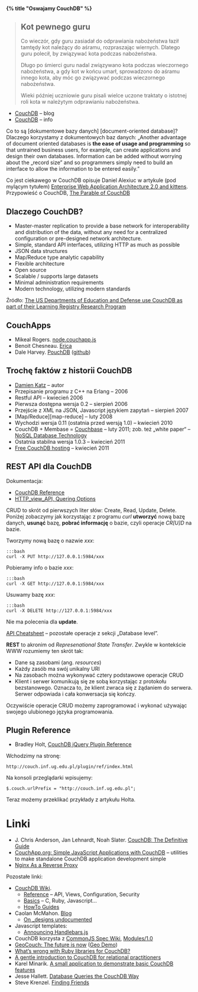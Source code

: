 #### {% title "Oswajamy CouchDB" %}

<blockquote>
 <h2>Kot pewnego guru</h2>
 <p>
  Co wieczór, gdy guru zasiadał do odprawiania nabożeństwa
  łaził tamtędy kot należący do aśramu,
  rozpraszając wiernych.
  Dlatego guru polecił, by związywać kota
  podczas nabożeństwa.
 <p>
  Długo po śmierci guru
  nadal związywano kota
  podczas wieczornego nabożeństwa,
  a gdy kot w końcu umarł,
  sprowadzono do aśramu innego kota,
  aby móc go związywać
  podczas wieczornego nabożeństwa.
 <p>
  Wieki później uczniowie guru
  pisali wielce uczone traktaty
  o istotnej roli kota
  w należytym odprawianiu nabożeństwa.
</blockquote>

* [CouchDB](https://blogs.apache.org/couchdb/) – blog
* [CouchDB](http://couchdb.apache.org/) – info

Co to są [dokumentowe bazy danych] [document-oriented database]?
Dlaczego korzystamy z dokumentowych baz danych:
„Another advantage of document oriented databases is **the ease of
usage and programming** so that untrained business users, for example,
can create applications and design their own databases. Information
can be added without worrying about the „record size” and so
programmers simply need to build an interface to allow the
information to be entered easily.”

Co jest ciekawego w CouchDB opisuje Daniel Alexiuc w artykule
(pod mylącym tytułem) [Enterprise Web Application Architecture 2.0 and
kittens](http://justsomejavaguy.blogspot.com/2010/02/enterprise-web-application-architecture.html).
Przypowieść o CouchDB,
[The Parable of CouchDB](http://www.iriscouch.com/blog/2011/06/the-parable-of-couchdb)


## Dlaczego CouchDB?

* Master-master replication to provide a base network for
  interoperability and distribution of the data, without any need for
  a centralized configuration or pre-designed network architecture.
* Simple, standard API interfaces, utilizing HTTP as much as possible
* JSON data structures
* Map/Reduce type analytic capability
* Flexible architecture
* Open source
* Scalable / supports large datasets
* Minimal administration requirements
* Modern technology, utilizing modern standards

Źródło:
[The US Departments of Education and Defense use CouchDB as part of their Learning Registry Research Program](http://www.couchbase.com/case-studies/learningregistry)


## CouchApps

* Mikeal Rogers.
  [node.couchapp.js](https://github.com/mikeal/node.couchapp.js)
* Benoit Chesneau.
  [Erica](https://github.com/benoitc/erica)
* Dale Harvey.
  [PouchDB](http://pouchdb.com/) ([github](https://github.com/daleharvey/pouchdb))


## Trochę faktów z historii CouchDB

* [Damien Katz](http://damienkatz.net/) – autor
* Przepisanie programu z C++ na Erlang – 2006
* Restful API – kwiecień 2006
* Pierwsza dostępna wersja 0.2 – sierpień 2006
* Przejście z XML na JSON, Javascript językiem zapytań – sierpień 2007
* [Map/Reduce][map-reduce] – luty 2008
* Wychodzi wersja 0.11 (ostatnia przed wersją 1.0) – kwiecień 2010
* CouchDB + Membase = [Couchbase](http://blog.couchbase.com/hello-couchbase) – luty 2011;
  zob. też „white paper“ –
  [NoSQL Database Technology](http://www.couchbase.com/sites/default/files/uploads/all/whitepapers/NoSQL-Whitepaper.pdf)
* Ostatnia stabilna wersja 1.0.3 – kwiecień 2011
* [Free CouchDB hosting](http://www.iriscouch.com/) – kwiecień 2011


## REST API dla CouchDB

Dokumentacja:

* [CouchDB Reference](http://wiki.apache.org/couchdb/Reference)
* [HTTP_view_API, Quering Options](http://wiki.apache.org/couchdb/HTTP_view_API#Querying_Options)

CRUD to skrót od pierwszych liter słów: Create, Read, Update, Delete.
Poniżej zobaczymy jak korzystając z programu *curl*
**utworzyć** nową bazę danych, **usunąć** bazę, **pobrać informację** o bazie,
czyli operacje *CR[U]D* na bazie.

Tworzymy nową bazę o nazwie *xxx*:

    :::bash
    curl -X PUT http://127.0.0.1:5984/xxx

Pobieramy info o bazie *xxx*:

    :::bash
    curl -X GET http://127.0.0.1:5984/xxx

Usuwamy bazę *xxx*:

    :::bash
    curl -X DELETE http://127.0.0.1:5984/xxx

Nie ma polecenia dla **update**.

[API Cheatsheet](http://wiki.apache.org/couchdb/API_Cheatsheet) –
pozostałe operacje z sekcji „Database level”.

**REST** to akronim od *Represenational State Transfer*.
Zwykle w kontekście WWW rozumiemy ten skrót tak:

* Dane są zasobami (ang. *resources*)
* Każdy zasób ma swój unikalny URI
* Na zasobach można wykonywać cztery podstawowe operacje CRUD
* Klient i serwer komunikują się ze sobą korzystając z protokołu
  bezstanowego. Oznacza to, że klient zwraca się z żądaniem do
  serwera. Serwer odpowiada i cała konwersacja się kończy.

Oczywiście operacje CRUD możemy zaprogramować i wykonać
używając swojego ulubionego języka programowania.


## Plugin Reference

* Bradley Holt,
  [CouchDB jQuery Plugin Reference](http://bradley-holt.com/2011/07/couchdb-jquery-plugin-reference/)

Wchodzimy na stronę:

    http://couch.inf.ug.edu.pl/plugin/ref/index.html

Na konsoli przeglądarki wpisujemy:

    $.couch.urlPrefix = "http://couch.inf.ug.edu.pl";

Teraz możemy przeklikać przykłady z artykułu Holta.


# Linki

* J. Chris Anderson, Jan Lehnardt, Noah Slater.
  [CouchDB: The Definitive Guide][couchdb]
* [CouchApp.org: Simple JavaScript Applications with CouchDB](http://couchapp.org/page/index) –
  utilities to make standalone CouchDB application development simple
* [Nginx As a Reverse Proxy](http://wiki.apache.org/couchdb/Nginx_As_a_Reverse_Proxy)

<!--
Cykl artykułów, Jan Lehnardt. *What’s new in CouchDB*:

* Part 1: [Nice URLs with Rewrite Rules and Virtual Hosts](http://blog.couchbase.com/what%E2%80%99s-new-apache-couchdb-011-%E2%80%94-part-one-nice-urls-rewrite-rules-and-virtual-hosts)
* Part 2: [Views; JOINs Redux, Raw Collation for Speed](http://blog.couchbase.com/what%E2%80%99s-new-apache-couchdb-011-%E2%80%94-part-two-views-joins-redux-raw-collation-speed)
* Part 3: [New Features in Replication](http://blog.couchbase.com/what%E2%80%99s-new-apache-couchdb-011-%E2%80%94-part-three-new-features-replication)
* Part 4: [Security’n stuff: Users, Authentication, Authorisation and Permissions](http://blog.couchbase.com/what%E2%80%99s-new-couchdb-10-%E2%80%94-part-4-security%E2%80%99n-stuff-users-authentication-authorisation-and-permissions)
-->

Pozostałe linki:

* [CouchDB Wiki][couchdb wiki].
   * [Reference](http://wiki.apache.org/couchdb/Reference) – API, Views, Configuration, Security
   * [Basics](http://wiki.apache.org/couchdb/Basics) – C, Ruby, Javascript…
   * [HowTo Guides](http://wiki.apache.org/couchdb/How-To_Guides)
* Caolan McMahon. [Blog](http://caolanmcmahon.com/)
   * [On _designs undocumented](http://caolanmcmahon.com/posts/on__designs_undocumented/)
* Javascript templates:
   * [Announcing Handlebars.js](http://yehudakatz.com/2010/09/09/announcing-handlebars-js/)
* CouchDB korzysta z [CommonJS Spec Wiki](http://wiki.commonjs.org/wiki/CommonJS),
  [Modules/1.0](http://wiki.commonjs.org/wiki/Modules/1.0)
* [GeoCouch: The future is now](http://vmx.cx/cgi-bin/blog/index.cgi/geocouch-the-future-is-now:2010-05-03:en,CouchDB,Python,Erlang,geo) ([Geo Demo](http://vmx.iriscouch.com/blocks/_design/geodemo/index.html))
* [What’s wrong with Ruby libraries for CouchDB?](http://gist.github.com/503660)
* [A gentle introduction to CouchDB for relational practitioners](http://www.xaprb.com/blog/2010/09/07/a-gentle-introduction-to-couchdb-for-relational-practitioners/)
* Karel Minarik.
  [A small application to demonstrate basic CouchDB features](http://github.com/karmi/couchdb-showcase)
* Jesse Hallett. [Database Queries
  the CouchDB Way](http://sitr.us/2009/06/30/database-queries-the-couchdb-way.html)
* Steve Krenzel. [Finding Friends](http://stevekrenzel.com/articles/finding-friends)


[couchdb wiki]: http://wiki.apache.org/couchdb/ "Couchdb Wiki"
[couchdb]: http://guide.couchdb.org/ "CouchDB: The Definitive Guide"
